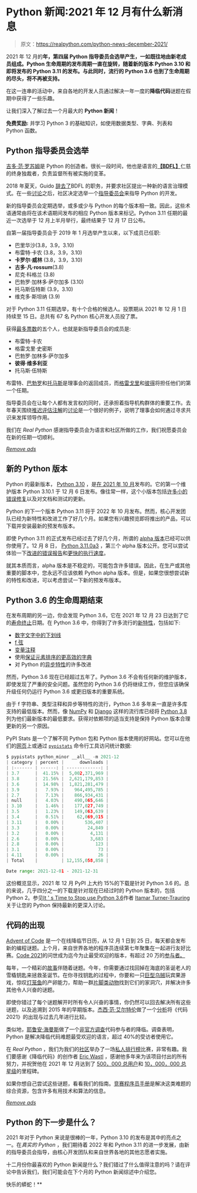 # Python 新闻:2021 年 12 月有什么新消息

> 原文：<https://realpython.com/python-news-december-2021/>

2021 年 12 月的**年，第四届 Python **指导委员会**选举产生，一如既往地由新老成员组成。Python 生命周期的发布周期一直在旋转，随着新的版本 **Python 3.10** 和即将发布的 **Python 3.11** 的发布。与此同时，流行的 **Python 3.6** 也到了生命周期的尽头，将不再被支持。**

在这一连串的活动中，来自各地的开发人员通过解决一年一度的**降临代码**谜题在假期中获得了一些乐趣。

让我们深入了解过去一个月最大的 **Python 新闻**！

**免费奖励:** 并学习 Python 3 的基础知识，如使用数据类型、字典、列表和 Python 函数。

## Python 指导委员会选举

[吉多·范·罗苏姆](https://twitter.com/gvanrossum)是 Python 的创造者。很长一段时间，他也是语言的[**【BDFL】**](https://en.wikipedia.org/wiki/Benevolent_dictator_for_life)仁慈的终身独裁者，负责监督所有被实施的变革。

2018 年夏天，Guido [辞去了](https://mail.python.org/pipermail/python-committers/2018-July/005664.html)BDFL 的职务，并要求社区提出一种新的语言治理模式。在一些[讨论](https://www.python.org/dev/peps/pep-8000/)之后，社区决定选举一个[指导委员会](https://www.python.org/dev/peps/pep-0013/)来指导 Python 的开发。

新的指导委员会定期选举，或多或少与 Python 的每个版本相一致。因此，这些术语通常由将在该术语期间发布的相应 Python 版本来标记。Python 3.11 任期的最近一次选举于 12 月上半月举行，最终结果于 12 月 17 日公布。

自第一届指导委员会于 2019 年 1 月选举产生以来，以下成员已任职:

*   巴里华沙(3.8，3.9，3.10)
*   布雷特·卡农 (3.8，3.9，3.10)
*   **卡罗尔·威林** (3.8，3.9，3.10)
*   **古多·凡·rossum**(3.8)
*   尼克·科格兰 (3.8)
*   巴勃罗·加林多·萨尔加多 (3.10)
*   托马斯伍特斯 (3.9，3.10)
*   维克多·斯坦纳 (3.9)

对于 Python 3.11 任期选举，有十个合格的候选人。投票期从 2021 年 12 月 1 日持续至 15 日。总共有 67 名 Python 核心开发人员投了票。

获得[最多票数](https://www.python.org/dev/peps/pep-8103/#results)的五个人，也就是新指导委员会的成员是:

*   布雷特·卡农
*   格雷戈里·史密斯
*   巴勃罗·加林多·萨尔加多
*   **彼得·维多利亚**
*   托马斯·伍特斯

布雷特、[巴勃罗](https://twitter.com/pyblogsal)和[托马斯](https://twitter.com/yhg1s)是理事会的返回成员，而[格雷戈里](https://twitter.com/gpshead)和[彼得](https://twitter.com/EnCuKou)将担任他们的第一个任期。

指导委员会在让每个人都有发言权的同时，还承担着指导机构群体的重要工作。去年春天围绕[推迟评估注解](https://realpython.com/python37-new-features/#typing-enhancements)的[讨论](https://realpython.com/python-news-april-2021/#pep-563-pep-649-and-the-future-of-python-type-annotations)是一个很好的例子，说明了理事会如何通过寻求共识来发挥领导作用。

我们在 *Real Python* 感谢指导委员会为语言和社区所做的工作，我们祝愿委员会在新的任期一切顺利。

[*Remove ads*](/account/join/)

## 新的 Python 版本

Python 的最新版本， [Python 3.10](https://realpython.com/python310-new-features/) ，是[在 2021 年 10 月](https://realpython.com/python-news-october-2021/#the-python-310-release)发布的。它的第一个维护版本 Python 3.10.1 于 12 月 6 日发布。像往常一样，这个小版本包括[许多小的](https://docs.python.org/3.10/whatsnew/changelog.html#python-3-10-1-final) [错误修复](https://realpython.com/python-bugfix-version/)以及对文档和测试的更新。

Python 的下一个版本 Python 3.11 将于 2022 年 10 月发布。然而，核心开发团队已经为新特性和改进工作了好几个月。如果您有兴趣预览即将推出的产品，可以下载并安装最新的预发布版本。

即使 Python 3.11 的正式发布已经过去了好几个月，所谓的 [alpha 版本](https://en.wikipedia.org/wiki/Software_release_life_cycle#Alpha)已经可以供你使用了。12 月 8 日， [Python 3.11.0a3](https://www.python.org/downloads/release/python-3110a3/) ，第三个 alpha 版本公开。您可以尝试体验一下[改进的错误报告](https://realpython.com/python-news-july-2021/#python-311-gets-enhanced-error-reporting)和[更快的执行速度](https://github.com/faster-cpython)。

就其本质而言，alpha 版本是不稳定的，可能包含许多错误。因此，在生产或其他重要的脚本中，您永远不应该依赖 Python alpha 版本。但是，如果您很想尝试新的特性和改进，可以考虑尝试一下新的预发布版本。

## Python 3.6 的生命周期结束

在发布周期的另一边，你会发现 Python 3.6，它在 2021 年 12 月 23 日达到了它的[寿命终止](https://endoflife.date/python)日期。在 Python 3.6 中，你得到了许多流行的[新特性](https://docs.python.org/3/whatsnew/3.6.html)，包括如下:

*   [数字文字中的下划线](https://realpython.com/python-numbers/#integers)
*   [f 弦](https://realpython.com/python-f-strings/)
*   [变量注释](https://realpython.com/python-type-checking/#variable-annotations)
*   使用[保证元素排序的更高效的字典](https://realpython.com/python-ordereddict/)
*   对 Python 的[异步特性](https://realpython.com/python-async-features/)的许多改进

然而，Python 3.6 现在已经超过五年了。Python 3.6 不会有任何新的维护版本，即使发现了严重的安全问题。虽然您的 Python 3.6 仍将继续工作，但您应该确保升级任何仍运行 Python 3.6 或更旧版本的重要系统。

由于 f 字符串、类型注释和异步等特性的流行，Python 3.6 多年来一直是许多库支持的最低版本。然而，像 [NumPy](https://pypi.org/project/numpy/1.22.0/) 和 [Django](https://pypi.org/project/Django/4.0/) 这样的流行库已经将 [Python 3.8](https://realpython.com/python38-new-features/) 列为他们最新版本的最低要求。获得对依赖项的适当支持是保持 Python 版本合理更新的另一个原因。

PyPI Stats 是一个了解不同 Python 包和 Python 版本使用的好网站。您可以在他们的[网页](https://pypistats.org/packages/__all__)上或通过 [`pypistats`](https://github.com/hugovk/pypistats) 命令行工具访问统计数据:

```py
$ pypistats python_minor __all__ -m 2021-12
| category | percent |      downloads |
| :------- | ------: | -------------: |
| 3.7      |  41.15% |  5,002,371,969 |
| 3.8      |  21.56% |  2,621,179,853 |
| 3.6      |  14.98% |  1,821,281,479 |
| 3.9      |   7.93% |    964,495,785 |
| 2.7      |   7.13% |    866,934,431 |
| null     |   4.03% |    490,065,646 |
| 3.10     |   1.46% |    177,027,749 |
| 3.5      |   1.23% |    149,063,639 |
| 3.4      |   0.51% |     62,069,015 |
| 3.11     |   0.00% |        536,407 |
| 3.3      |   0.00% |         24,849 |
| 3.2      |   0.00% |          4,131 |
| 2.6      |   0.00% |          3,683 |
| 2.8      |   0.00% |            123 |
| 3.1      |   0.00% |             73 |
| 4.11     |   0.00% |             26 |
| Total    |         | 12,155,058,858 |

Date range: 2021-12-01 - 2021-12-31
```

这份概览显示，2021 年 12 月 PyPI 上大约 15%的下载是针对 Python 3.6 的。总的来说，几乎四分之一的下载是针对现在已经过时的 Python 版本的，包括 Python 2。参见[It ' s Time to Stop use Python 3.6](https://pythonspeed.com/articles/stop-using-python-3.6/)作者 [Itamar Turner-Trauring](https://realpython.com/podcasts/rpp/24/) 关于让您的 Python 保持最新的更深入讨论。

## 代码的出现

[Advent of Code](https://realpython.com/python-advent-of-code/) 是一个在线降临节日历，从 12 月 1 日到 25 日，每天都会发布新的编程谜题。上个月，来自世界各地的程序员连续第七年聚集在一起进行友好比赛。[Code 2021](https://adventofcode.com/2021/)的问世成为迄今为止最受欢迎的版本，有超过 20 万的[参与者。](https://twitter.com/ericwastl/status/1470928270854078465)

每年，一个精彩的[故事](https://www.webtoons.com/en/challenge/advent-of-code-2021/intro/viewer?title_no=713188&episode_no=1)伴随着谜题。今年，你需要通过找回掉在海底的圣诞老人的雪橇钥匙来拯救圣诞节。在你寻找钥匙的过程中，你要和一只[巨型乌贼](https://adventofcode.com/2021/day/4)玩宾果游戏，惊叹[灯笼鱼](https://adventofcode.com/2021/day/6)的产卵能力，帮助一群[片脚类动物](https://adventofcode.com/2021/day/23)找到它们的家洞穴，并解决许多其他令人兴奋的谜题。

即使你错过了每个谜题解开时所有令人兴奋的事情，你仍然可以回去解决所有这些谜题，以及追溯到 2015 年的早期版本。[杰西·范·艾尔特伦](https://www.linkedin.com/in/jessevanelteren/)做了一个[分析](https://jvanelteren.github.io/blog/2022/01/02/analysis_aoc_stats.html)将《代码 2021》的出现与过去几年进行比较。

类似地，[耶鲁安·海曼斯](https://twitter.com/jeroenheijmans)做了一个[非官方调查](https://jeroenheijmans.github.io/advent-of-code-surveys/)代码参与者的降临。调查表明，Python 是解决降临代码难题最受欢迎的语言，超过 40%的受访者使用它。

在 *Real Python* ，我们为我们的[社区](https://realpython.com/community/)举办了一场[私人排行榜](https://realpython.com/python-advent-of-code/#how-to-participate-in-advent-of-code)比赛，非常有趣。我们要感谢《降临代码》的创作者 [Eric Wastl](https://realpython.com/interview-eric-wastl/) ，感谢他多年来为该项目付出的所有努力，并祝贺他在 2021 年 12 月达到了 [500，000 总用户](https://twitter.com/ericwastl/status/1469040666118438919)和 [10，000，000 总星级](https://twitter.com/ericwastl/status/1474765035071315968)的里程碑。

如果你想自己尝试这些谜题，看看我们的指南。[竞赛程序员手册](https://github.com/pllk/cphb/)是解决这类难题的综合资源，包含许多有用技术和算法的信息。

[*Remove ads*](/account/join/)

## Python 的下一步是什么？

2021 年对于 Python 来说是很棒的一年，Python 3.10 的发布是其中的亮点之一。在*真实的 Python* ，我们期待着 2022 年和 Python 3.11 的进一步发展，由新的指导委员会指导，由核心开发团队和来自世界各地的其他志愿者实施。

十二月份你最喜欢的 Python 新闻是什么？我们错过了什么值得注意的吗？请在评论中告诉我们，我们可能会在下个月的 Python 新闻综述中介绍您。

快乐的蟒蛇！**